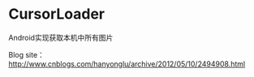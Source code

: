 CursorLoader
============

Android实现获取本机中所有图片

Blog site：http://www.cnblogs.com/hanyonglu/archive/2012/05/10/2494908.html

